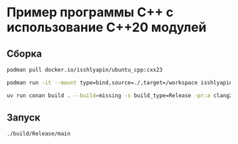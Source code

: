 # Пример программы C++ с использование C++20 модулей

## Сборка
```bash
podman pull docker.io/isshlyapin/ubuntu_cpp:cxx23
```

```bash
podman run -it --mount type=bind,source=./,target=/workspace isshlyapin/ubuntu_cpp:cxx23 bash
```

```bash
uv run conan build . --build=missing -s build_type=Release -pr:a clang21
```

## Запуск
```bash
./build/Release/main
```
